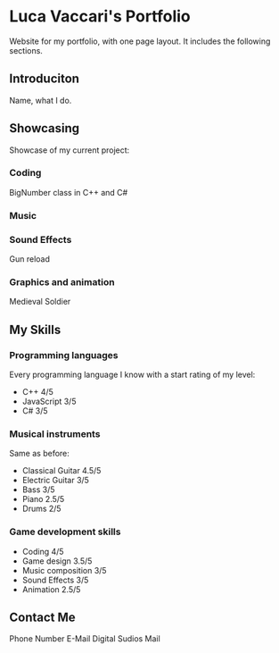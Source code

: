 # Luca Vaccari's Portfolio

Website for my portfolio, with one page layout. It includes the following sections.

## Introduciton
Name, what I do.

## Showcasing
Showcase of my current project:
### Coding
BigNumber class in C++ and C#
### Music

### Sound Effects
Gun reload
### Graphics and animation
Medieval Soldier

## My Skills
### Programming languages
Every programming language I know with a start rating of my level:
 - C++ 4/5
 - JavaScript 3/5
 - C# 3/5
### Musical instruments
Same as before:
 - Classical Guitar 4.5/5
 - Electric Guitar 3/5
 - Bass 3/5
 - Piano 2.5/5
 - Drums 2/5
### Game development skills
 - Coding 4/5
 - Game design 3.5/5
 - Music composition 3/5
 - Sound Effects 3/5
 - Animation 2.5/5
## Contact Me
Phone Number
E-Mail
Digital Sudios Mail
